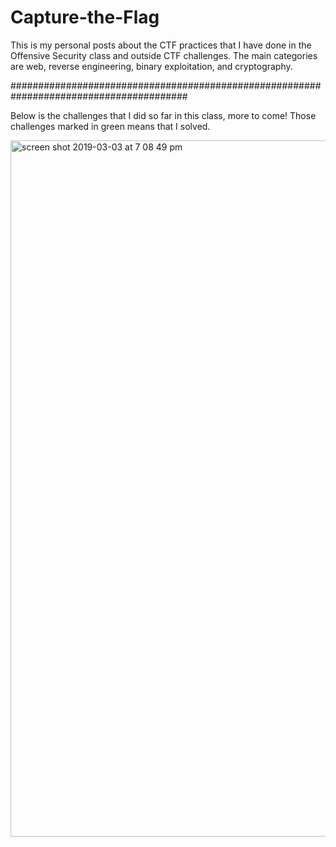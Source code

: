 # Capture-the-Flag
This is my personal posts about the CTF practices that I have done in the Offensive Security class and outside CTF challenges. The main categories are web, reverse engineering, binary exploitation, and cryptography.

########################################################################################

Below is the challenges that I did so far in this class, more to come! Those challenges marked in green means that I solved.

<img width="1114" alt="screen shot 2019-03-03 at 7 08 49 pm" src="https://user-images.githubusercontent.com/18017971/53704162-15dca700-3de8-11e9-994f-13827daa499a.png">




